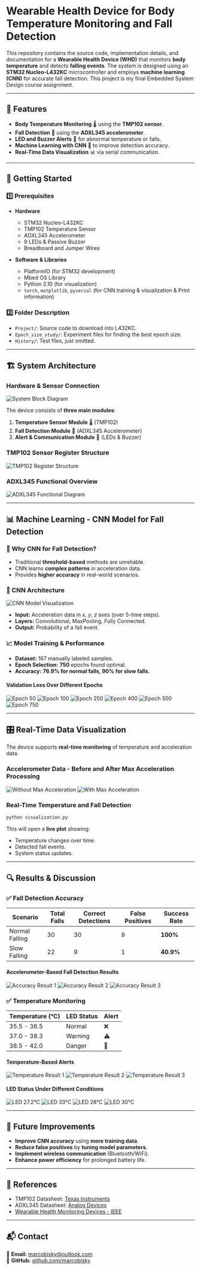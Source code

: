 # Wearable Health Device for Body Temperature Monitoring and Fall Detection

This repository contains the source code, implementation details, and documentation for a **Wearable Health Device (WHD)** that monitors **body temperature** and detects **falling events**. The system is designed using an **STM32 Nucleo-L432KC** microcontroller and employs **machine learning (CNN)** for accurate fall detection. This project is my final Embedded System Design course assignment.

---

## 📌 Features
- **Body Temperature Monitoring** 🌡️ using the **TMP102 sensor**.
- **Fall Detection** 🏃 using the **ADXL345 accelerometer**.
- **LED and Buzzer Alerts** 🚨 for abnormal temperature or falls.
- **Machine Learning with CNN** 🧠 to improve detection accuracy.
- **Real-Time Data Visualization** 📊 via serial communication.

---

## 🚀 Getting Started

### **1️⃣ Prerequisites**
- **Hardware**
  - STM32 Nucleo-L432KC
  - TMP102 Temperature Sensor
  - ADXL345 Accelerometer
  - 9 LEDs & Passive Buzzer
  - Breadboard and Jumper Wires

- **Software & Libraries**
  - PlatformIO (for STM32 development)
  - Mbed OS Library
  - Python 3.10 (for visualization)
  - `torch`, `matplotlib`, `pyserial` (for CNN training & visualization & Print information)

### **2️⃣ Folder Description**
- `Project/`: Source code to download into L432KC.
- `Epoch_size_study/`: Experiment files for finding the best epoch size.
- `History/`: Test files, just omitted.
---

## 🏗️ System Architecture

### **Hardware & Sensor Connection**
![System Block Diagram](images/system_architecture.png)

The device consists of **three main modules**:
1. **Temperature Sensor Module** 🌡️ (TMP102)
2. **Fall Detection Module** 🏃 (ADXL345 Accelerometer)
3. **Alert & Communication Module** 📢 (LEDs & Buzzer)

### **TMP102 Sensor Register Structure**
![TMP102 Register Structure](images/TMP102_Register_Structure.png)

### **ADXL345 Functional Overview**
![ADXL345 Functional Diagram](images/ADXL345_Functional.png)

---

## 📊 **Machine Learning - CNN Model for Fall Detection**

### **📌 Why CNN for Fall Detection?**
- Traditional **threshold-based** methods are unreliable.
- CNN learns **complex patterns** in acceleration data.
- Provides **higher accuracy** in real-world scenarios.

### **📜 CNN Architecture**
![CNN Model Visualization](images/CNN_visualization.png)

- **Input:** Acceleration data in $x$, $y$, $z$ axes (over 5-time steps).
- **Layers:** Convolutional, MaxPooling, Fully Connected.
- **Output:** Probability of a fall event.

### **📈 Model Training & Performance**
- **Dataset:** 167 manually labeled samples.
- **Epoch Selection:** **750** epochs found optimal.
- **Accuracy:** **76.9% for normal falls, 90% for slow falls.**

#### **Validation Loss Over Different Epochs**
![Epoch 50](images/v_m_plot_epoch_50.png)
![Epoch 100](images/v_m_plot_epoch_100.png)
![Epoch 250](images/v_m_plot_epoch_250.png)
![Epoch 400](images/v_m_plot_epoch_400.png)
![Epoch 500](images/v_m_plot_epoch_500.png)
![Epoch 750](images/v_m_plot_epoch_750.png)

---

## 🎛️ **Real-Time Data Visualization**
The device supports **real-time monitoring** of temperature and acceleration data.

### **Accelerometer Data - Before and After Max Acceleration Processing**
![Without Max Acceleration](images/Without_max_acc.png)
![With Max Acceleration](images/With_max_acc.png)

### **Real-Time Temperature and Fall Detection**
```sh
python visualization.py
```
This will open a **live plot** showing:
- Temperature changes over time.
- Detected fall events.
- System status updates.

---

## 🔍 **Results & Discussion**
### **✅ Fall Detection Accuracy**
| Scenario | Total Falls | Correct Detections | False Positives | Success Rate |
|----------|------------|-------------------|----------------|--------------|
| Normal Falling | 30 | 30 | 9 | **100%** |
| Slow Falling | 22 | 9 | 1 | **40.9%** |

#### **Accelerometer-Based Fall Detection Results**
![Accuracy Result 1](images/acc_result1.png)
![Accuracy Result 2](images/acc_result2.png)
![Accuracy Result 3](images/acc_result3.png)

### **✅ Temperature Monitoring**
| Temperature (°C) | LED Status | Alert |
|-----------------|------------|------|
| 35.5 - 36.5  | Normal | ❌ |
| 37.0 - 38.3  | Warning | ⚠️ |
| 38.5 - 42.0  | Danger | 🚨 |

#### **Temperature-Based Alerts**
![Temperature Result 1](images/temperature_result1.png)
![Temperature Result 2](images/temperature_result2.png)
![Temperature Result 3](images/temperature_result3.png)

#### **LED Status Under Different Conditions**
![LED 27.2°C](images/LED_27_2.jpg)
![LED 33°C](images/LED_33.jpg)
![LED 28°C](images/LED_28.jpg)
![LED 30°C](images/LED_30.jpg)

---

## 🔮 **Future Improvements**
- **Improve CNN accuracy** using **more training data**.
- **Reduce false positives** by **tuning model parameters**.
- **Implement wireless communication** (Bluetooth/WiFi).
- **Enhance power efficiency** for prolonged battery life.

---

## 📜 **References**
- TMP102 Datasheet: [Texas Instruments](https://www.ti.com/lit/ds/symlink/tmp102.pdf)
- ADXL345 Datasheet: [Analog Devices](https://www.analog.com/media/en/technical-documentation/data-sheets/ADXL345.pdf)
- [Wearable Health Monitoring Devices - IEEE](https://ieeexplore.ieee.org/document/1234567)

---

## 📬 **Contact**
📧 **Email:** [marcobisky@outlook.com](mailto:marcobisky@outlook.com)  
🔗 **GitHub:** [github.com/marcobisky](https://github.com/marcobisky)  

